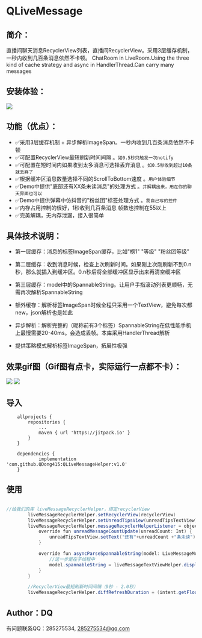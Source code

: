 # QLiveMessage

## 简介：

直播间聊天消息RecyclerView列表，直播间RecyclerView。采用3层缓存机制，一秒内收到几百条消息依然不卡顿。
ChatRoom in LiveRoom.Using the three kind of cache strategy and async in HandlerThread.Can carry many messages

## 安装体验：
![](https://upload-images.jianshu.io/upload_images/26002059-97c094d65ebedd5f.png)

## 功能（优点）：
- ✅采用3层缓存机制 + 异步解析ImageSpan。一秒内收到几百条消息依然不卡顿
- ✅可配置RecyclerView最短刷新时间间隔 。`如0.5秒只触发一次notify`
- ✅可配置在短时间内如果收到太多消息可选择丢弃消息 。`如0.5秒收到超过10条就丢弃了`
- ✅根据缓冲区消息数量选择不同的ScrollToBottom速度 。`用户体验细节`
- ✅Demo中提供"底部还有XX条未读消息"的处理方式 。`并解耦出来，用在你的聊天界面也可以`
- ✅Demo中提供弹幕中仿抖音的"粉丝团"标签处理方式 。`我自己写的控件`
- ✅内存占用控制的很好，1秒收到几百条消息 帧数也控制在55以上
- ✅完美解耦，无内存泄漏，接入很简单

## 具体技术说明：
- 第一层缓存：消息的标签ImageSpan缓存，比如"榜1" "等级" "粉丝团等级"<bar />
- 第二层缓存：收到消息时候，检查上次刷新时间。如果刚上次刚刷新不到0.n秒，那么就插入到缓冲区。0.n秒后将全部缓冲区显示出来再清空缓冲区<bar />
- 第三层缓存：model中的SpannableString。让用户手指滚动列表更顺畅，无需再次解析SpannableString<bar />
- 额外缓存：解析标签ImageSpan时候全程只采用一个TextView，避免每次都new，json解析也是如此

- 异步解析：解析完整的（昵称前有3个标签）SpannableString在低性能手机上最慢需要20-40ms。会造成丢帧。本库采用HandlerThread解析<bar />
- 提供策略模式解析标签ImageSpan，拓展性极强

## 效果gif图（Gif图有点卡，实际运行一点都不卡）：
![](https://upload-images.jianshu.io/upload_images/26002059-536ebf49fa017bd3.gif)
![](https://upload-images.jianshu.io/upload_images/26002059-4809cca72bd1c551.jpg?imageMogr2/auto-orient/strip%7CimageView2/2/w/640)

## 导入
```
	allprojects {
		repositories {
			...
			maven { url 'https://jitpack.io' }
		}
	}

	dependencies {
	        implementation 'com.github.QDong415:QLiveMessageHelper:v1.0'
	}
```

## 使用

```java

//给我们的库 liveMessageRecyclerHelper，绑定recyclerView
        liveMessageRecyclerHelper.setRecyclerView(recyclerView)
        liveMessageRecyclerHelper.setUnreadTipsView(unreadTipsTextView)
        liveMessageRecyclerHelper.messageRecyclerHelperListener = object: LiveMessageRecyclerHelper.LiveMessageRecyclerHelperListener<LiveMessageModel> {
            override fun unreadMessageCountUpdate(unreadCount: Int) {
                unreadTipsTextView.setText("还有"+unreadCount +"条未读")
            }

            override fun asyncParseSpannableString(model: LiveMessageModel) {
                //这一步是在子线程中
                model.spannableString = liveMessageTextViewHelper.displaySpannableString(model)
            }
        }

        //RecyclerView最短刷新时间间隔（0秒 - 2.0秒）
        liveMessageRecyclerHelper.diffRefreshDuration = (intent.getFloatExtra("minRefreshTime",0.6f) * 1000).toLong()

```


## Author：DQ

有问题联系QQ：285275534, 285275534@qq.com
